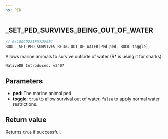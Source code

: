 ```yaml
---
ns: PED
---
```

## _SET_PED_SURVIVES_BEING_OUT_OF_WATER

```c
// 0x100CD221F572F6E1
BOOL _SET_PED_SURVIVES_BEING_OUT_OF_WATER(Ped ped, BOOL toggle);
```

Allows marine animals to survive outside of water (R* is using it for sharks).

```
NativeDB Introduced: v3407
```

## Parameters
* **ped**: The marine animal ped
* **toggle**: `true` to allow survival out of water, `false` to apply normal water restrictions.

## Return value
Returns `true` if successful.
